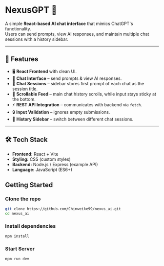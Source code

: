# NexusGPT 🚀

A simple **React-based AI chat interface** that mimics ChatGPT's functionality.  
Users can send prompts, view AI responses, and maintain multiple chat sessions with a history sidebar.

---

## 📌 Features
- 🖥️ **React Frontend** with clean UI.  
- 💬 **Chat Interface** – send prompts & view AI responses.  
- 📂 **Chat Sessions** – sidebar stores first prompt of each chat as the session title.  
- 📜 **Scrollable Feed** – main chat history scrolls, while input stays sticky at the bottom.  
- ⚡ **REST API Integration** – communicates with backend via `fetch`.  
- 🔒 **Input Validation** – ignores empty submissions.  
- 📖 **History Sidebar** – switch between different chat sessions.  

---

## 🛠️ Tech Stack
- **Frontend:** React + Vite  
- **Styling:** CSS (custom styles)  
- **Backend:** Node.js / Express (example API)  
- **Language:** JavaScript (ES6+)  



## Getting Started
### Clone the repo
```bash
git clone https://github.com/Chinweike99/nexus_ai.git
cd nexus_ai
```
### Install dependencies
```bash
npm install
```

### Start Server
```bash
npm run dev
```

